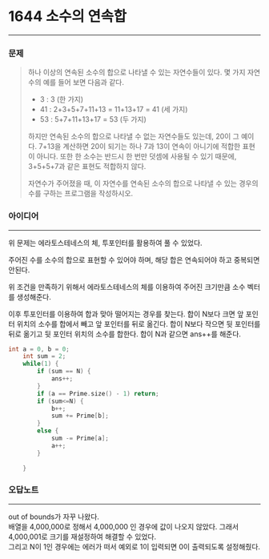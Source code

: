 # 1644 소수의 연속합
------------
### 문제

>하나 이상의 연속된 소수의 합으로 나타낼 수 있는 자연수들이 있다. 몇 가지 자연수의 예를 들어 보면 다음과 같다.
>
> - 3 : 3 (한 가지)
> - 41 : 2+3+5+7+11+13 = 11+13+17 = 41 (세 가지)
> - 53 : 5+7+11+13+17 = 53 (두 가지)  
> 
>하지만 연속된 소수의 합으로 나타낼 수 없는 자연수들도 있는데, 20이 그 예이다. 7+13을 계산하면 20이 되기는 하나 7과 13이 연속이 아니기에 적합한 표현이 아니다. 또한 한 소수는 반드시 한 번만 덧셈에 사용될 수 있기 때문에, 3+5+5+7과 같은 표현도 적합하지 않다.
>
>자연수가 주어졌을 때, 이 자연수를 연속된 소수의 합으로 나타낼 수 있는 경우의 수를 구하는 프로그램을 작성하시오.

### 아이디어
----------
위 문제는 에라토스테네스의 체, 투포인터를 활용하여 풀 수 있었다.

주어진 수를 소수의 합으로 표현할 수 있어야 하며, 해당 합은 연속되어야 하고 중복되면 안된다.  

위 조건을 만족하기 위해서 에라토스테네스의 체를 이용하여 주어진 크기만큼 소수 벡터를 생성해준다.  

이후 투포인터를 이용하여 합과 맞아 떨어지는 경우를 찾는다.
합이 N보다 크면 앞 포인터 위치의 소수를 합에서 빼고 앞 포인터를 뒤로 옮긴다.
합이 N보다 작으면 뒷 포인터를 뒤로 옮기고 뒷 포인터 위치의 소수를 합한다.
합이 N과 같으면 ans++를 해준다.

```c++
int a = 0, b = 0;
	int sum = 2;
	while(1) {
		if (sum == N) {
			ans++;
		}
		if (a == Prime.size() - 1) return;
		if (sum<=N) {
			b++;
			sum += Prime[b];
		}
		else {
			sum -= Prime[a];
			a++;
		}
		
	}
```


### 오답노트
----------

out of bounds가 자꾸 나왔다.  
배열을 4,000,000로 정해서 4,000,000 인 경우에 값이 나오지 않았다. 그래서 4,000,001로 크기를 재설정하여 해결할 수 있었다.  
그리고 N이 1인 경우에는 에러가 떠서 예외로 1이 입력되면 0이 출력되도록 설정해줬다.
